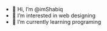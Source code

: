 - 👋 Hi, I’m @imShabiq
- 👀 I’m interested in web designing
- 🌱 I’m currently learning programing


<!---
imShabiq/imShabiq is a ✨ special ✨ repository because its `README.md` (this file) appears on your GitHub profile.
You can click the Preview link to take a look at your changes.
--->
